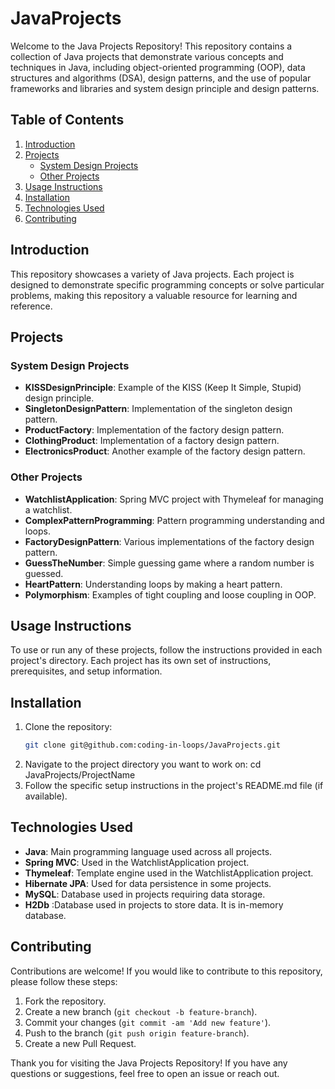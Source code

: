 # JavaProjects

Welcome to the Java Projects Repository! This repository contains a collection of Java projects that demonstrate various concepts and techniques in Java, including object-oriented programming (OOP), data structures and algorithms (DSA), design patterns, and the use of popular frameworks and libraries and system design principle and design patterns.

## Table of Contents
1. [Introduction](#introduction)
2. [Projects](#projects)
    - [System Design Projects](#system-design-projects)
    - [Other Projects](#other-projects)
3. [Usage Instructions](#usage-instructions)
4. [Installation](#installation)
5. [Technologies Used](#technologies-used)
6. [Contributing](#contributing)

## Introduction
This repository showcases a variety of Java projects. Each project is designed to demonstrate specific programming concepts or solve particular problems, making this repository a valuable resource for learning and reference.

## Projects
### System Design Projects
- **KISSDesignPrinciple**: Example of the KISS (Keep It Simple, Stupid) design principle.
- **SingletonDesignPattern**: Implementation of the singleton design pattern.
- **ProductFactory**: Implementation of the factory design pattern.
- **ClothingProduct**: Implementation of a factory design pattern.
- **ElectronicsProduct**: Another example of the factory design pattern.

### Other Projects
- **WatchlistApplication**: Spring MVC project with Thymeleaf for managing a watchlist.
- **ComplexPatternProgramming**: Pattern programming understanding and loops.
- **FactoryDesignPattern**: Various implementations of the factory design pattern.
- **GuessTheNumber**: Simple guessing game where a random number is guessed.
- **HeartPattern**: Understanding loops by making a heart pattern.
- **Polymorphism**: Examples of tight coupling and loose coupling in OOP.


## Usage Instructions
To use or run any of these projects, follow the instructions provided in each project's directory. Each project has its own set of instructions, prerequisites, and setup information.

## Installation
1. Clone the repository:
   ```bash
   git clone git@github.com:coding-in-loops/JavaProjects.git
2. Navigate to the project directory you want to work on:
cd JavaProjects/ProjectName
3. Follow the specific setup instructions in the project's README.md file (if available).

## Technologies Used
- **Java**: Main programming language used across all projects.
- **Spring MVC**: Used in the WatchlistApplication project.
- **Thymeleaf**: Template engine used in the WatchlistApplication project.
- **Hibernate JPA**: Used for data persistence in some projects.
- **MySQL**: Database used in projects requiring data storage.
- **H2Db** :Database used in projects to store data. It is in-memory database.

## Contributing
Contributions are welcome! If you would like to contribute to this repository, please follow these steps:
1. Fork the repository.
2. Create a new branch (`git checkout -b feature-branch`).
3. Commit your changes (`git commit -am 'Add new feature'`).
4. Push to the branch (`git push origin feature-branch`).
5. Create a new Pull Request.

Thank you for visiting the Java Projects Repository! If you have any questions or suggestions, feel free to open an issue or reach out.


